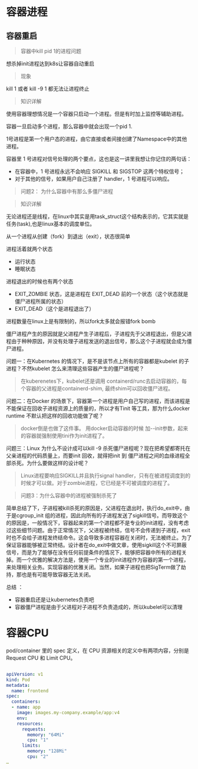 # 容器进程

## 容器重启
> 容器中kill pid 1的进程问题

想杀掉init进程达到k8s让容器自动重启

> 现象

kill 1 或者 kill -9 1 都无法让进程终止

> 知识详解

使用容器理想情况是一个容器只启动一个进程。但是有时加上监控等辅助进程。

容器一旦启动多个进程，那么容器中就会出现一个pid 1.

1号进程是第一个用户态的进程，由它直接或者间接创建了Namespace中的其他进程。

容器里 1 号进程对信号处理的两个要点，这也是这一讲里我想让你记住的两句话：
+ 在容器中，1 号进程永远不会响应 SIGKILL 和 SIGSTOP 这两个特权信号；
+ 对于其他的信号，如果用户自己注册了 handler，1 号进程可以响应。

> 问题2： 为什么容器中有那么多僵尸进程

> 知识详解

无论进程还是线程，在linux中其实是用task_struct这个结构表示的，它其实就是任务(task),也是linux基本的调度单位。

从一个进程从创建（fork）到退出（exit），状态很简单

进程活着就两个状态
+ 运行状态
+ 睡眠状态

进程退出的时候也有两个状态
+ EXIT_ZOMBIE 状态，这是进程在 EXIT_DEAD 前的一个状态（这个状态就是僵尸进程所属的状态）
+ EXIT_DEAD（这个是进程退出了）

进程数量在linux上是有限制的，所以fork太多就会报错fork bomb

僵尸进程产生的原因就是父进程产生子进程后，子进程先于父进程退出，但是父进程由于种种原因，并没有处理子进程发送的退出信号，那么这个子进程就会成为僵尸进程。

问题一：在Kubernetes 的情况下，是不是该节点上所有的容器都是kubelet 的子进程？不然kubelet 怎么来清理这些容器产生的僵尸进程呢？ 
> 在kuberenetes下，kubelet还是调用 containerd/runc去启动容器的，每个容器的父进程是containerd-shim, 最终shim可以回收僵尸进程。

问题二：在Docker 的场景下，容器第一个进程是用户自己写的进程，而该进程是不能保证在回收子进程资源上的质量的，所以才有Tinit 等工具，那为什么docker runtime 不默认把这样的回收功能做了呢？
> docker倒是也做了这件事。 用docker启动容器的时候 加--init参数，起来的容器就强制使用tini作为init进程了。

问题三：Linux 为什么不设计成可以kill -9 杀死僵尸进程呢？现在把希望都寄托在父亲进程的代码质量上，而要init 回收，就得把init 到 僵尸进程之间的血缘进程全部杀死。为什么要做这样的设计呢？
> Linux进程要响应SIGKILL并且执行signal handler，只有在被进程调度到的时候才可以做。对于zombie进程，它已经是不可被调度的进程了。

> 问题3：为什么容器中的进程被强制杀死了

简单总结了下，子进程被kill杀死的原因是，父进程在退出时，执行do_exit中，由于是cgroup_init 组的进程，因此向所有的子进程发送了sigkill信号。而导致这个的原因是，一般情况下，容器起来的第一个进程都不是专业的init进程，没有考虑过这些细节问题。由于正常情况下，父进程被终结，信号不会传递到子进程，exit时也不会给子进程发终结命令。这会导致多进程容器在关闭时，无法被终止。为了保证容器能够被正常终结。设计者在do_exit中做文章，使用sigkill这个不可屏蔽信号，而是为了能够在没有任何前提条件的情况下，能够把容器中所有的进程关掉。而一个优雅的解决方法是，使用一个专业的init进程作为容器的第一个进程，来处理相关业务。实现容器的优雅关闭。当然，如果子进程也把SigTerm做了劫持，那也是有可能导致容器无法关闭。


总结 ：
+ 容器重启还是让kubernetes负责吧 
+ 容器僵尸进程是由于父进程对子进程不负责造成的，所以kubelet可以清理

# 容器CPU

pod/container 里的 spec 定义，在 CPU 资源相关的定义中有两项内容，分别是 Request CPU 和 Limit CPU。

```yaml

apiVersion: v1
kind: Pod
metadata:
  name: frontend
spec:
  containers:
  - name: app
    image: images.my-company.example/app:v4
    env:
    resources:
      requests:
        memory: "64Mi"
        cpu: "1"
      limits:
        memory: "128Mi"
        cpu: "2"
…
```